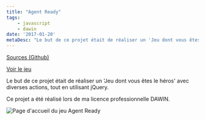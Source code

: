 ```yaml
---
title: "Agent Ready"
tags:
    - javascript
    - dawin
date: '2017-01-20'
metaDesc: "Le but de ce projet était de réaliser un 'Jeu dont vous êtes le héros' avec diverses actions, tout en utilisant jQuery."
---
```


[Sources (Github)](https://github.com/sylvainmetayer/agent-ready/)

[Voir le jeu](https://sylvainmetayer.github.io/agent-ready/)

Le but de ce projet était de réaliser un 'Jeu dont vous êtes le héros' avec diverses actions, tout en utilisant jQuery.

Ce projet a été réalisé lors de ma licence professionnelle DAWIN.

![Page d'accueil du jeu Agent Ready](/images/agent-ready.png)

